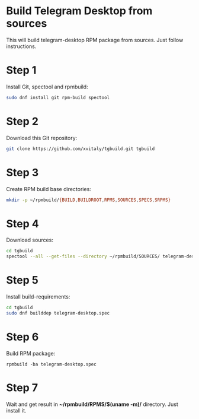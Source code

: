 # Build Telegram Desktop from sources
This will build telegram-desktop RPM package from sources. Just follow instructions.

# Step 1

Install Git, spectool and rpmbuild:
```bash
sudo dnf install git rpm-build spectool
```

# Step 2

Download this Git repository:
```bash
git clone https://github.com/xvitaly/tgbuild.git tgbuild
```

# Step 3

Create RPM build base directories:
```bash
mkdir -p ~/rpmbuild/{BUILD,BUILDROOT,RPMS,SOURCES,SPECS,SRPMS}
```

# Step 4

Download sources:
```bash
cd tgbuild
spectool --all --get-files --directory ~/rpmbuild/SOURCES/ telegram-desktop.spec
```

# Step 5

Install build-requirements:
```bash
cd tgbuild
sudo dnf builddep telegram-desktop.spec
```

# Step 6

Build RPM package:
```
rpmbuild -ba telegram-desktop.spec
```

# Step 7

Wait and get result in **~/rpmbuild/RPMS/$(uname -m)/** directory. Just install it.
